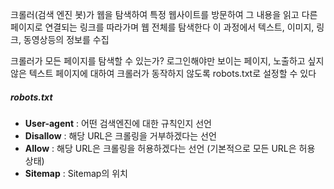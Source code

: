 
크롤러(검색 엔진 봇)가 웹을 탐색하여 특정 웹사이트를 방문하여 그 내용을 읽고 다른 페이지로 연결되는 링크를 따라가며 웹 전체를 탐색한다
이 과정에서 텍스트, 이미지, 링크, 동영상등의 정보를 수집

크롤러가 모든 페이지를 탐색할 수 있는가?
로그인해야만 보이는 페이지, 노출하고 싶지 않은 텍스트 페이지에 대하여 크롤러가 동작하지 않도록 robots.txt로 설정할 수 있다



##### robots.txt

- **User-agent** : 어떤 검색엔진에 대한 규칙인지 선언
- **Disallow** : 해당 URL은 크롤링을 거부하겠다는 선언
- **Allow** : 해당 URL은 크롤링을 허용하겠다는 선언 (기본적으로 모든 URL은 허용 상태)
- **Sitemap** : Sitemap의 위치

